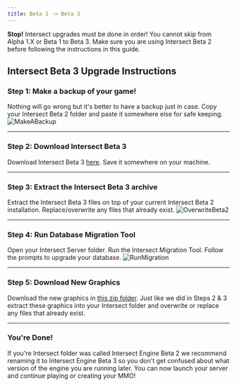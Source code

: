 ```yaml
---
title: Beta 2 -> Beta 3
---
```


<div class="alert alert-danger">
  <strong>Stop!</strong> Intersect upgrades must be done in order! You cannot skip from Alpha 1.X or Beta 1 to Beta 3. Make sure you are using Intersect Beta 2 before following the instructions in this guide.
</div>

## Intersect Beta 3 Upgrade Instructions

### Step 1: Make a backup of your game!
Nothing will go wrong but it's better to have a backup just in case. Copy your Intersect Beta 2 folder and paste it somewhere else for safe keeping.
![MakeABackup](http://www.ascensiongamedev.com/resources/filehost/194f62883333e7d88f6f9f5b30badebc.gif)

------------

### Step 2: Download Intersect Beta 3
Download Intersect Beta 3 [here](https://www.ascensiongamedev.com/community/files/file/3-intersect-engine/?do=download&r=501&version=73). Save it somewhere on your machine.

------------

### Step 3: Extract the Intersect Beta 3 archive
Extract the Intersect Beta 3 files on top of your current Intersect Beta 2 installation. Replace/overwrite any files that already exist.
![OverwriteBeta2](http://www.ascensiongamedev.com/resources/filehost/b746973ca69faf63307914011e819019.gif)

------------

### Step 4: Run Database Migration Tool
Open your Intersect Server folder. Run the Intersect Migration Tool. Follow the prompts to upgrade your database.
![RunMigration](http://www.ascensiongamedev.com/resources/filehost/ea9a1a57f3667f1969b18fdf84633b51.gif)

------------

### Step 5: Download New Graphics
Download the new graphics in [this zip folder](http://www.ascensiongamedev.com/resources/filehost/de8eaa985a186ded8cdb214b20617851.zip). Just like we did in Steps 2 & 3 extract these graphics into your Intersect folder and overwrite or replace any files that already exist.

------------

### You're Done!
If you're Intersect folder was called Intersect Engine Beta 2 we recommend renaming it to Intersect Engine Beta 3 so you don't get confused about what version of the engine you are running later. You can now launch your server and continue playing or creating your MMO!

